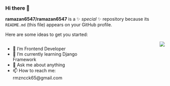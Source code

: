 ### Hi there 👋

**ramazan6547/ramazan6547** is a ✨ _special_ ✨ repository because its `README.md` (this file) appears on your GitHub profile.

Here are some ideas to get you started:

<div style="display: flex;">
  <div style="flex: 1;">
    <ul>
      <li>🔭 I’m Frontend Developer</li>
      <li>🌱 I’m currently learning Django Framework</li>
      <li> 💬 Ask me about anything</li>
      <li>📫 How to reach me: rmzncck65@gmail.com</li>
    </ul>
  </div>
  <div style="flex: 1;">
    <img src="https://www.interviewbit.com/blog/wp-content/uploads/2021/06/What-is-Full-Stack-Developer.png" style="float: right;">
  </div>
</div>

